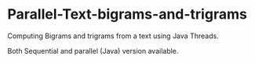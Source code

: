 # Parallel-Text-bigrams-and-trigrams

Computing Bigrams and trigrams from a text using Java Threads.

Both Sequential and parallel (Java) version available.

